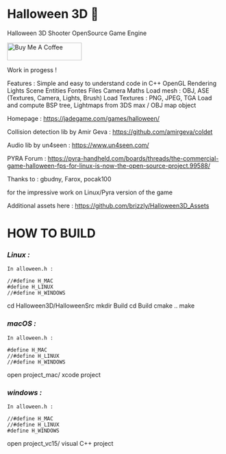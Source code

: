 # Halloween 3D 🎃
Halloween 3D Shooter OpenSource Game Engine

<a href="https://www.buymeacoffee.com/jmapp" target="_blank"><img src="https://cdn.buymeacoffee.com/buttons/default-orange.png" alt="Buy Me A Coffee" height="41" width="174"></a>

Work in progess !

Features :
Simple and easy to understand code in C++
OpenGL Rendering
Lights
Scene
Entities
Fontes
Files
Camera
Maths
Load mesh : OBJ, ASE (Textures, Camera, Lights, Brush)
Load Textures : PNG, JPEG, TGA
Load and compute BSP tree, Lightmaps from 3DS max / OBJ map object


Homepage : https://jadegame.com/games/halloween/

Collision detection lib by Amir Geva : https://github.com/amirgeva/coldet

Audio lib by un4seen : https://www.un4seen.com/

PYRA Forum : https://pyra-handheld.com/boards/threads/the-commercial-game-halloween-fps-for-linux-is-now-the-open-source-project.99588/

Thanks to : gbudny, Farox, pocak100

for the impressive work on Linux/Pyra version of the game

Additional assets here : https://github.com/brizzly/Halloween3D_Assets


HOW TO BUILD
============

### *Linux :* 

```
In alloween.h :

//#define H_MAC
#define H_LINUX
//#define H_WINDOWS
```

cd Halloween3D/HalloweenSrc
mkdir Build
cd Build
cmake ..
make

### *macOS :*

```
In alloween.h :

#define H_MAC
//#define H_LINUX
//#define H_WINDOWS
```
open project_mac/ xcode project

### *windows :*

```
In alloween.h :

//#define H_MAC
//#define H_LINUX
#define H_WINDOWS
```
open project_vc15/ visual C++ project




